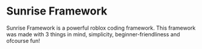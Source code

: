 # Sunrise Framework

Sunrise Framework is a powerful roblox coding framework. This framework was made with 3 things in mind, simplicity, beginner-friendliness and ofcourse fun!


